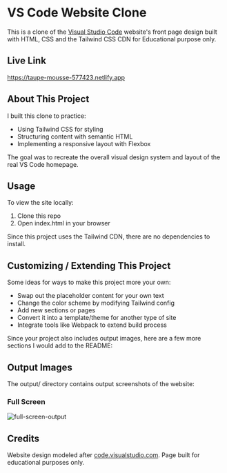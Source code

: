 # VS Code Website Clone 

This is a clone of the [Visual Studio Code](https://code.visualstudio.com/) website's front page design built with HTML, CSS and the Tailwind CSS CDN for Educational purpose only.

## Live Link
https://taupe-mousse-577423.netlify.app


## About This Project

I built this clone to practice:

- Using Tailwind CSS for styling
- Structuring content with semantic HTML
- Implementing a responsive layout with Flexbox

The goal was to recreate the overall visual design system and layout of the real VS Code homepage.

## Usage

To view the site locally:

1. Clone this repo
2. Open index.html in your browser

Since this project uses the Tailwind CDN, there are no dependencies to install. 

## Customizing / Extending This Project

Some ideas for ways to make this project more your own:

- Swap out the placeholder content for your own text 
- Change the color scheme by modifying Tailwind config
- Add new sections or pages  
- Convert it into a template/theme for another type of site
- Integrate tools like Webpack to extend build process


Since your project also includes output images, here are a few more sections I would add to the README:

## Output Images

The output/ directory contains output screenshots of the website:

### Full Screen

![full-screen-output](https://github.com/Faessalsufi/Vscode-UI-Clone-Tailwind/assets/121938614/7d2022e3-00e4-4cdc-9675-c911416ba5b3)



## Credits

Website design modeled after [code.visualstudio.com](https://code.visualstudio.com/). Page built for educational purposes only.
